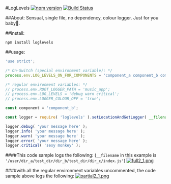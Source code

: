 #LogLevels [![npm version](https://badge.fury.io/js/loglevels.svg)](https://badge.fury.io/js/loglevels) [![Build Status](https://travis-ci.org/msteckyefantis/loglevels.svg?branch=master)](https://travis-ci.org/msteckyefantis/loglevels)

##About:
Sensual, single file, no dependency, colour logger. Just for you baby🐬.

##install:

```
npm install loglevels
```

##usage:

```.js
'use strict';

/* On-Switch (special environment variable): */
process.env.LOG_LEVELS_ON_FOR_COMPONENTS = 'component_a component_b component_c';

/* regular environment variables: */
// process.env.ROOT_LOGGER_PATH = 'music_app';
// process.env.LOG_LEVELS = 'debug warn critical';
// process.env.LOGGER_COLOUR_OFF = 'true';

const component = 'component_b';

const logger = require( 'loglevels' ).setLocationAndGetLogger( __filename, component );

logger.debug( 'your message here' );
logger.info( 'your message here' );
logger.warn( 'your message here' );
logger.error( 'your message here' );
logger.critical( 'sexy monkey' );
```

####This code sample logs the following:
(`__filename` in this example is `'/user/dir_a/test_dir/dir_b/test_dir/dir_c/index.js'`)
[![full2_1.png](https://s13.postimg.org/odhg3yb07/full2_1.png)](https://postimg.org/image/ynjv370vn/)


####with all the regular environment variables uncommented, the code sample above logs the following:
[![partial2_1.png](https://s18.postimg.org/b6t2tc3o9/partial2_1.png)](https://postimg.org/image/7n753j0yd/)
